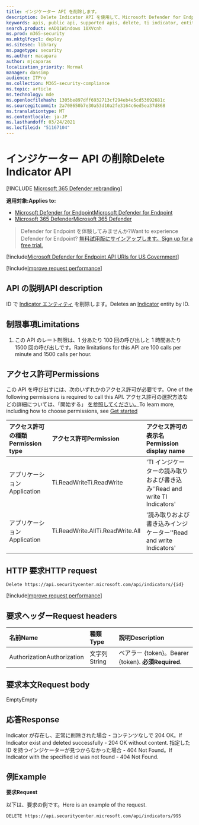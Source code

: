 ```yaml
---
title: インジケーター API を削除します。
description: Delete Indicator API を使用して、Microsoft Defender for Endpoint の ID でインジケーター エンティティを削除する方法について説明します。
keywords: apis, public api, supported apis, delete, ti indicator, entity, id
search.product: eADQiWindows 10XVcnh
ms.prod: m365-security
ms.mktglfcycl: deploy
ms.sitesec: library
ms.pagetype: security
ms.author: macapara
author: mjcaparas
localization_priority: Normal
manager: dansimp
audience: ITPro
ms.collection: M365-security-compliance
ms.topic: article
ms.technology: mde
ms.openlocfilehash: 1305be897dff6932713cf294eb4e5cd53692681c
ms.sourcegitcommit: 2a708650b7e30a53d10a2fe3164c6ed5ea37d868
ms.translationtype: MT
ms.contentlocale: ja-JP
ms.lasthandoff: 03/24/2021
ms.locfileid: "51167104"
---
```

# <a name="delete-indicator-api"></a><span data-ttu-id="42c37-104">インジケーター API の削除</span><span class="sxs-lookup"><span data-stu-id="42c37-104">Delete Indicator API</span></span>

[!INCLUDE [Microsoft 365 Defender rebranding](../../includes/microsoft-defender.md)]

<span data-ttu-id="42c37-105">**適用対象:**</span><span class="sxs-lookup"><span data-stu-id="42c37-105">**Applies to:**</span></span>
- [<span data-ttu-id="42c37-106">Microsoft Defender for Endpoint</span><span class="sxs-lookup"><span data-stu-id="42c37-106">Microsoft Defender for Endpoint</span></span>](https://go.microsoft.com/fwlink/p/?linkid=2154037)
- [<span data-ttu-id="42c37-107">Microsoft 365 Defender</span><span class="sxs-lookup"><span data-stu-id="42c37-107">Microsoft 365 Defender</span></span>](https://go.microsoft.com/fwlink/?linkid=2118804)

> <span data-ttu-id="42c37-108">Defender for Endpoint を体験してみませんか?</span><span class="sxs-lookup"><span data-stu-id="42c37-108">Want to experience Defender for Endpoint?</span></span> [<span data-ttu-id="42c37-109">無料試用版にサインアップします。</span><span class="sxs-lookup"><span data-stu-id="42c37-109">Sign up for a free trial.</span></span>](https://www.microsoft.com/microsoft-365/windows/microsoft-defender-atp?ocid=docs-wdatp-exposedapis-abovefoldlink)  

[!include[Microsoft Defender for Endpoint API URIs for US Government](../../includes/microsoft-defender-api-usgov.md)]

[!include[Improve request performance](../../includes/improve-request-performance.md)]


## <a name="api-description"></a><span data-ttu-id="42c37-110">API の説明</span><span class="sxs-lookup"><span data-stu-id="42c37-110">API description</span></span>
<span data-ttu-id="42c37-111">ID で [Indicator エンティティ](ti-indicator.md) を削除します。</span><span class="sxs-lookup"><span data-stu-id="42c37-111">Deletes an [Indicator](ti-indicator.md) entity by ID.</span></span>


## <a name="limitations"></a><span data-ttu-id="42c37-112">制限事項</span><span class="sxs-lookup"><span data-stu-id="42c37-112">Limitations</span></span>
1. <span data-ttu-id="42c37-113">この API のレート制限は、1 分あたり 100 回の呼び出しと 1 時間あたり 1500 回の呼び出しです。</span><span class="sxs-lookup"><span data-stu-id="42c37-113">Rate limitations for this API are 100 calls per minute and 1500 calls per hour.</span></span>


## <a name="permissions"></a><span data-ttu-id="42c37-114">アクセス許可</span><span class="sxs-lookup"><span data-stu-id="42c37-114">Permissions</span></span>
<span data-ttu-id="42c37-115">この API を呼び出すには、次のいずれかのアクセス許可が必要です。</span><span class="sxs-lookup"><span data-stu-id="42c37-115">One of the following permissions is required to call this API.</span></span> <span data-ttu-id="42c37-116">アクセス許可の選択方法などの詳細については、「開始する」 [を参照してください。](apis-intro.md)</span><span class="sxs-lookup"><span data-stu-id="42c37-116">To learn more, including how to choose permissions, see [Get started](apis-intro.md)</span></span>

<span data-ttu-id="42c37-117">アクセス許可の種類</span><span class="sxs-lookup"><span data-stu-id="42c37-117">Permission type</span></span> |   <span data-ttu-id="42c37-118">アクセス許可</span><span class="sxs-lookup"><span data-stu-id="42c37-118">Permission</span></span>  |   <span data-ttu-id="42c37-119">アクセス許可の表示名</span><span class="sxs-lookup"><span data-stu-id="42c37-119">Permission display name</span></span>
:---|:---|:---
<span data-ttu-id="42c37-120">アプリケーション</span><span class="sxs-lookup"><span data-stu-id="42c37-120">Application</span></span> |   <span data-ttu-id="42c37-121">Ti.ReadWrite</span><span class="sxs-lookup"><span data-stu-id="42c37-121">Ti.ReadWrite</span></span> |  <span data-ttu-id="42c37-122">'TI インジケーターの読み取りおよび書き込み'</span><span class="sxs-lookup"><span data-stu-id="42c37-122">'Read and write TI Indicators'</span></span>
<span data-ttu-id="42c37-123">アプリケーション</span><span class="sxs-lookup"><span data-stu-id="42c37-123">Application</span></span> |   <span data-ttu-id="42c37-124">Ti.ReadWrite.All</span><span class="sxs-lookup"><span data-stu-id="42c37-124">Ti.ReadWrite.All</span></span> |  <span data-ttu-id="42c37-125">'読み取りおよび書き込みインジケーター'</span><span class="sxs-lookup"><span data-stu-id="42c37-125">'Read and write Indicators'</span></span>


## <a name="http-request"></a><span data-ttu-id="42c37-126">HTTP 要求</span><span class="sxs-lookup"><span data-stu-id="42c37-126">HTTP request</span></span>
```
Delete https://api.securitycenter.microsoft.com/api/indicators/{id}
```

[!include[Improve request performance](../../includes/improve-request-performance.md)]

## <a name="request-headers"></a><span data-ttu-id="42c37-127">要求ヘッダー</span><span class="sxs-lookup"><span data-stu-id="42c37-127">Request headers</span></span>

<span data-ttu-id="42c37-128">名前</span><span class="sxs-lookup"><span data-stu-id="42c37-128">Name</span></span> | <span data-ttu-id="42c37-129">種類</span><span class="sxs-lookup"><span data-stu-id="42c37-129">Type</span></span> | <span data-ttu-id="42c37-130">説明</span><span class="sxs-lookup"><span data-stu-id="42c37-130">Description</span></span>
:---|:---|:---
<span data-ttu-id="42c37-131">Authorization</span><span class="sxs-lookup"><span data-stu-id="42c37-131">Authorization</span></span> | <span data-ttu-id="42c37-132">文字列</span><span class="sxs-lookup"><span data-stu-id="42c37-132">String</span></span> | <span data-ttu-id="42c37-133">ベアラー {token}。</span><span class="sxs-lookup"><span data-stu-id="42c37-133">Bearer {token}.</span></span> <span data-ttu-id="42c37-134">**必須**</span><span class="sxs-lookup"><span data-stu-id="42c37-134">**Required**.</span></span>


## <a name="request-body"></a><span data-ttu-id="42c37-135">要求本文</span><span class="sxs-lookup"><span data-stu-id="42c37-135">Request body</span></span>
<span data-ttu-id="42c37-136">Empty</span><span class="sxs-lookup"><span data-stu-id="42c37-136">Empty</span></span>

## <a name="response"></a><span data-ttu-id="42c37-137">応答</span><span class="sxs-lookup"><span data-stu-id="42c37-137">Response</span></span>
<span data-ttu-id="42c37-138">Indicator が存在し、正常に削除された場合 - コンテンツなしで 204 OK。</span><span class="sxs-lookup"><span data-stu-id="42c37-138">If Indicator exist and deleted successfully - 204 OK without content.</span></span>
<span data-ttu-id="42c37-139">指定した ID を持つインジケーターが見つからなかった場合 - 404 Not Found。</span><span class="sxs-lookup"><span data-stu-id="42c37-139">If Indicator with the specified id was not found - 404 Not Found.</span></span>

## <a name="example"></a><span data-ttu-id="42c37-140">例</span><span class="sxs-lookup"><span data-stu-id="42c37-140">Example</span></span>

<span data-ttu-id="42c37-141">**要求**</span><span class="sxs-lookup"><span data-stu-id="42c37-141">**Request**</span></span>

<span data-ttu-id="42c37-142">以下は、要求の例です。</span><span class="sxs-lookup"><span data-stu-id="42c37-142">Here is an example of the request.</span></span>

```http
DELETE https://api.securitycenter.microsoft.com/api/indicators/995
```
